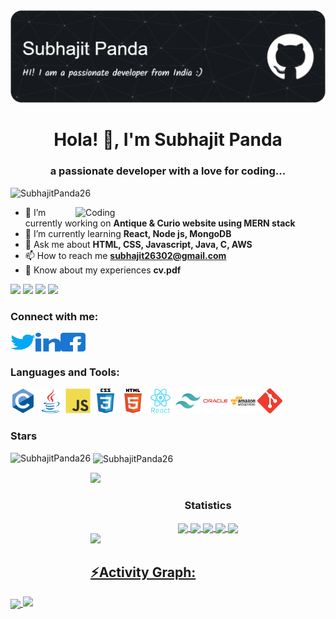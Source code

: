 <img src="https://github.com/SubhajitPanda26/SubhajitPanda26/blob/branch-1/github-header.png" height="auto" width="auto" />

<h1 align="center">Hola! 👋, I'm Subhajit Panda</h1>
<h3 align="center">a passionate developer with a love for coding...</h3>
<p align="left"> <img src="https://komarev.com/ghpvc/?username=SubhajitPanda26&label=Profile%20views&color=0e75b6&style=flat" alt="SubhajitPanda26" /> </p>

<img align="right" alt="Coding" width="400" src="https://user-images.githubusercontent.com/74038190/240906093-9be4d344-6782-461a-b5a6-32a07bf7b34e.gif" />

- 🔭 I’m currently working on **Antique & Curio website using MERN stack**
- 🌱 I’m currently learning **React, Node js, MongoDB**
- 💬 Ask me about **HTML, CSS, Javascript, Java, C, AWS**
- 📫 How to reach me **subhajit26302@gmail.com**
- 📄 Know about my experiences **cv.pdf**

<div> <a href="https://twitter.com/@SubhajitPanda26" target="_blank"><img src="https://img.shields.io/badge/Twitter-1DA1F2?style=for-the-badge&logo=twitter&logoColor=white" target="_blank"></a>
<a href="https://www.linkedin.com/in/subhajit-panda-020079257" target="_blank"><img src="https://img.shields.io/badge/LinkedIn-0077B5?style=for-the-badge&logo=linkedin&logoColor=white" target="_blank"></a>
<a href="https://github.com/SubhajitPanda26" target="_blank"><img src="https://img.shields.io/badge/GitHub-100000?style=for-the-badge&logo=github&logoColor=white" target="_blank"></a>
<a href = "mailto:subhajit26302@gmail.com"><img src="https://img.shields.io/badge/-Gmail-%23333?style=for-the-badge&logo=gmail&logoColor=white" target="_blank"></a>
</div><h3 align="left">Connect with me:</h3>
<p align="left">
<a href="https://twitter.com/@SubhajitPanda26" target="blank"><img align="center" src="https://raw.githubusercontent.com/teamedwardforever/Readme-Generator/71f25dd8b98329b168142a6b782a107b75eab178/svg/Social/twitter.svg" alt="@SubhajitPanda26" height="30" width="40" /></a><a href="https://linkedin.com/in/SUBHAJIT PANDA" target="blank"><img align="center" src="https://raw.githubusercontent.com/teamedwardforever/Readme-Generator/71f25dd8b98329b168142a6b782a107b75eab178/svg/Social/linked-in-alt.svg" alt="SUBHAJIT PANDA" height="30" width="40" /></a><a href="https://fb.com/Subhajit Panda" target="blank"><img align="center" src="https://raw.githubusercontent.com/teamedwardforever/Readme-Generator/71f25dd8b98329b168142a6b782a107b75eab178/svg/Social/facebook.svg" alt="Subhajit Panda" height="30" width="40" /></a></p>

<h3 align="left">Languages and Tools:</h3>
<p align="left">
<img src="https://raw.githubusercontent.com/teamedwardforever/Readme-Generator/71f25dd8b98329b168142a6b782a107b75eab178/svg/Skills/Languages/c-original.svg" alt="C" width="40" height="40"/>
<img src="https://raw.githubusercontent.com/teamedwardforever/Readme-Generator/71f25dd8b98329b168142a6b782a107b75eab178/svg/Skills/Languages/java-original.svg" alt="Java" width="40" height="40"/>
<img src="https://raw.githubusercontent.com/teamedwardforever/Readme-Generator/71f25dd8b98329b168142a6b782a107b75eab178/svg/Skills/Languages/javascript-original.svg" alt="Javascript" width="40" height="40"/>
<img src="https://raw.githubusercontent.com/teamedwardforever/Readme-Generator/71f25dd8b98329b168142a6b782a107b75eab178/svg/Skills/Frontend/css3-original-wordmark.svg" alt="Css" width="40" height="40"/>
<img src="https://raw.githubusercontent.com/teamedwardforever/Readme-Generator/71f25dd8b98329b168142a6b782a107b75eab178/svg/Skills/Frontend/html5-original-wordmark.svg" alt="HTML" width="40" height="40"/>
<img src="https://raw.githubusercontent.com/teamedwardforever/Readme-Generator/71f25dd8b98329b168142a6b782a107b75eab178/svg/Skills/Frontend/react-original-wordmark.svg" alt="React" width="40" height="40"/>
<img src="https://raw.githubusercontent.com/teamedwardforever/Readme-Generator/71f25dd8b98329b168142a6b782a107b75eab178/svg/Skills/Frontend/tailwindcss-icon.svg" alt="Tailwindcss" width="40" height="40"/>
<img src="https://raw.githubusercontent.com/teamedwardforever/Readme-Generator/71f25dd8b98329b168142a6b782a107b75eab178/svg/Skills/Database/oracle-original.svg" alt="Oracle" width="40" height="40"/>
<img src="https://raw.githubusercontent.com/teamedwardforever/Readme-Generator/71f25dd8b98329b168142a6b782a107b75eab178/svg/Skills/Devops/amazonwebservices-original-wordmark.svg" alt="Amazon Web Services" width="40" height="40"/>
<img src="https://raw.githubusercontent.com/teamedwardforever/Readme-Generator/71f25dd8b98329b168142a6b782a107b75eab178/svg/Skills/Other/git-scm-icon.svg" alt="Git" width="40" height="40"/>
</p>

<h3 align="left">Stars</h3>
<img align="left" height="180em" src="https://github-readme-stats.vercel.app/api/top-langs/?username=SubhajitPanda26&layout=compact&theme=transparent" alt=SubhajitPanda26 />

<p>&nbsp;<img align="center" height="180em" src="https://github-readme-stats.vercel.app/api?username=SubhajitPanda26&show_icons=true&locale=en&theme=transparent" alt="SubhajitPanda26" /></p>



<img src="https://user-images.githubusercontent.com/73097560/115834477-dbab4500-a447-11eb-908a-139a6edaec5c.gif"><h3 align="center">Statistics</h3>
<div align="center">
<a href="https://github.com/SubhajitPanda26">
<img align="center" src="http://github-profile-summary-cards.vercel.app/api/cards/stats?username=SubhajitPanda26&theme=transparent" height="180em" />
<img align="center" src="http://github-profile-summary-cards.vercel.app/api/cards/most-commit-language?username=SubhajitPanda26&theme=transparent" height="180em" />
<img align="center" src="http://github-profile-summary-cards.vercel.app/api/cards/repos-per-language?username=SubhajitPanda26&theme=transparent" height="180em" />
<img align="center" src="http://github-profile-summary-cards.vercel.app/api/cards/productive-time?username=SubhajitPanda26&theme=transparent" height="180em" />
<img align="center" src="http://github-profile-summary-cards.vercel.app/api/cards/profile-details?username=SubhajitPanda26&theme=transparent" height="180em" />
</div>
<img src="https://user-images.githubusercontent.com/73097560/115834477-dbab4500-a447-11eb-908a-139a6edaec5c.gif"><h2 align="left">⚡Activity Graph:</h2>
<img align="center" src="https://github-readme-activity-graph.vercel.app/graph?username=SubhajitPanda26&theme=arctic"/>

<img src="https://raw.githubusercontent.com/Trilokia/Trilokia/379277808c61ef204768a61bbc5d25bc7798ccf1/bottom_header.svg" />
